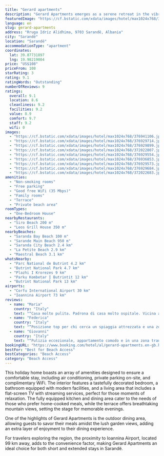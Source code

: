 ```yaml
---
title: "Gerard apartments"
description: "Gerard Apartments emerges as a serene retreat in the vibrant heart of Sarandë, offering a unique blend of convenience and tranquility."
featuredImage: "https://cf.bstatic.com/xdata/images/hotel/max1024x768/376941106.jpg?k=f4bc22343074a6542a233d603540ffc3175944502a9be02fec49c7315638c986&o=&hp=1"
language: en
slug: gerard-apartments
address: "Rruga Idriz Alidhima, 9703 Sarandë, Albania"
city: "Sarandë"
location: "Sarandë"
accommodationType: "apartment"
coordinates:
  lat: 39.87731897
  lng: 19.98219004
price: "US$108"
priceFrom: 108
starRating: 3
rating: 9.1
ratingWords: "Outstanding"
numberOfReviews: 9
ratings:
  overall: 9.1
  location: 8.6
  cleanliness: 9.2
  facilities: 9.2
  value: 8.9
  comfort: 9.7
  staff: 9.2
  wifi: 0
images:
  - "https://cf.bstatic.com/xdata/images/hotel/max1024x768/376941106.jpg?k=f4bc22343074a6542a233d603540ffc3175944502a9be02fec49c7315638c986&o=&hp=1"
  - "https://cf.bstatic.com/xdata/images/hotel/max1024x768/376929714.jpg?k=83b8f7d14aafd10ba3c0c7efc708aaba5868174e1a02cb3d6f4022d16e2334fb&o=&hp=1"
  - "https://cf.bstatic.com/xdata/images/hotel/max1024x768/376929899.jpg?k=d10ae9387f7e9af815e3df607c24f2b15320e1a18233798871c2ced171d7d3d2&o=&hp=1"
  - "https://cf.bstatic.com/xdata/images/hotel/max1024x768/372022807.jpg?k=e1300bd3b493519d30dd76034088ce5b9dd15f076c564e45121d1dfcaf650409&o=&hp=1"
  - "https://cf.bstatic.com/xdata/images/hotel/max1024x768/376929554.jpg?k=f442545e0f04d8e79cccf9040b021bf31ff2befcf90340eeb9ff5acdc4e11b99&o=&hp=1"
  - "https://cf.bstatic.com/xdata/images/hotel/max1024x768/376936853.jpg?k=cf913a0c5e611beb2c26f39bced3d1c27b3f8a124a63ec31863cd74c4eb00c88&o=&hp=1"
  - "https://cf.bstatic.com/xdata/images/hotel/max1024x768/376929573.jpg?k=0e4046d42466a1ecc243b0b72b4882ed08d9d1e14cbb06dca9cf0b195dc5bc55&o=&hp=1"
  - "https://cf.bstatic.com/xdata/images/hotel/max1024x768/376929684.jpg?k=be8134d5e1d7fe4244358104e7b4c0a3273abf394666248702f3bf8de69e3eb1&o=&hp=1"
  - "https://cf.bstatic.com/xdata/images/hotel/max1024x768/372022683.jpg?k=2b4a1de6cf23bb3bf0a7982aa00a0cbaa9bd50ae9105b15543520fbaddd796f3&o=&hp=1"
amenities:
  - "Non-smoking rooms"
  - "Free parking"
  - "Good free WiFi (35 Mbps)"
  - "Family rooms"
  - "Terrace"
  - "Private beach area"
roomTypes:
  - "One-Bedroom House"
nearbyRestaurants:
  - "Siro Beach 200 m"
  - "Leos Grill House 350 m"
nearbyBeaches:
  - "Saranda Bay Beach 100 m"
  - "Sarande Main Beach 950 m"
  - "Saranda City Beach 2.4 km"
  - "La Petite Beach 2.9 km"
  - "Maestral Beach 3.1 km"
whatsNearby:
  - "Parc National de Butrint 4.2 km"
  - "Butrint National Park 4.7 km"
  - "Plazhi I Krorezes 9 km"
  - "Parku Kombetar I Butrintit 12 km"
  - "Butrint National Park 13 km"
airports:
  - "Corfu International Airport 30 km"
  - "Ioannina Airport 73 km"
reviews:
  - name: "Maria"
    country: "Italy"
    text: "“Casa molto pulita. Padrona di casa molto ospitale. Vicina ad una delle migliori spiagge di Saranda. Lido a pagamento, circa 20€ per due lettini. Comoda per chi viaggia in macchina o in moto, parcheggio disponibile, lontana dal caos del centro.”"
  - name: "Federica"
    country: "Italy"
    text: "“Posizione top per chi cerca un spiaggia attrezzata e una zona tranquilla. Lido vicinissimo e servizio efficiente. Il proprietario è una persona DELIZIOSA. ci è rimasto nel cuore!”"
  - name: "Giovanni"
    country: "Italy"
    text: "“Pulizia eccezionale, appartamento comodo e in una zona tranquilla ma vicinissimo a tutto, con una spiaggia bellissima nelle vicinanze, la signora anche se non parla inglese usa il traduttore di google e in qualche modo riesce a capire. Una persona...”"
bookingURL: "https://www.booking.com/hotel/al/gerard-apartments.en-gb.html?aid=8035640"
bestFor: "Best for Beach Access"
bestCategories: "Beach Access"
category: "Beach Access"
---
```


This holiday home boasts an array of amenities designed to ensure a comfortable stay, including air conditioning, private parking on-site, and complimentary WiFi. The interior features a tastefully decorated bedroom, a bathroom equipped with modern facilities, and a living area that includes a flat-screen TV with streaming services, perfect for those moments of relaxation. The fully equipped kitchen and dining area cater to the needs of those who prefer home-cooked meals, while the terrace offers breathtaking mountain views, setting the stage for memorable evenings.

One of the highlights of Gerard Apartments is the outdoor dining area, allowing guests to savor their meals amidst the lush garden views, adding an extra layer of enjoyment to their dining experience.

For travelers exploring the region, the proximity to Ioannina Airport, located 99 km away, adds to the convenience factor, making Gerard Apartments an ideal choice for both short and extended stays in Sarandë.
